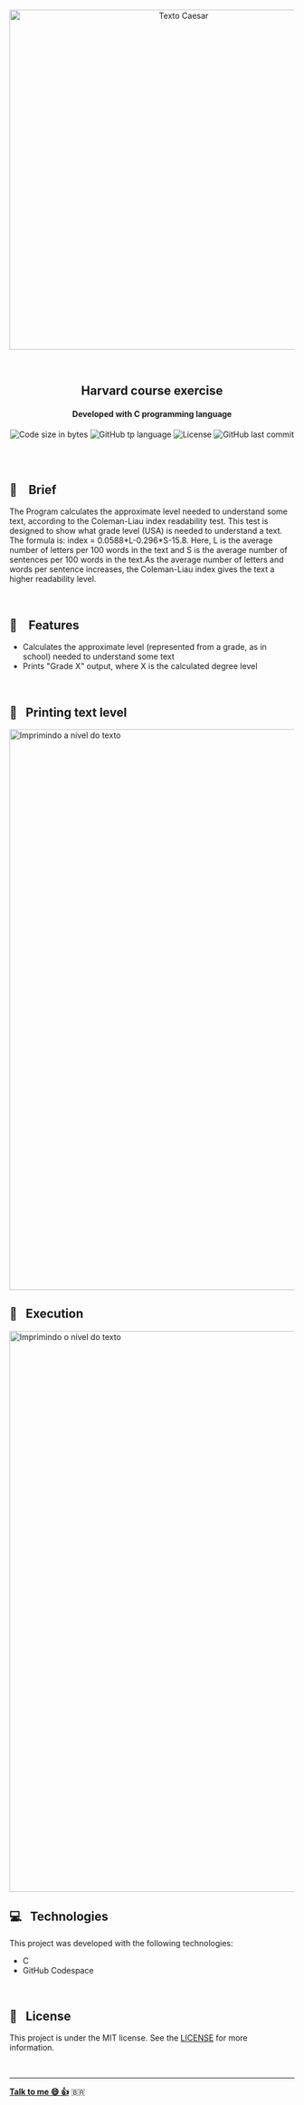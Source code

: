 <p align="center">
<br>
  <img  hight="auto" width="600px" alt="Texto Caesar" src="https://res.cloudinary.com/dxijjbby3/image/upload/v1665941841/readability/readabilitytitulo_ktwvme.png"/>
</p>
<br>
  <h2 align="center">
      Harvard course exercise
<br>
  </h2>
  <h4 align="center">Developed with C programming language</h4>
  <p align="center">
  <img alt="Code size in bytes" src="https://img.shields.io/github/languages/code-size/larissayasmim/readability-c?color=brown">
  <img alt="GitHub tp language" src="https://img.shields.io/github/languages/top/larissayasmim/readability-c?color=grey">
  <img alt="License" src="https://img.shields.io/badge/license-MIT-%2304D361?color=brown">
  <img alt="GitHub last commit" src="https://img.shields.io/github/last-commit/larissayasmim/readability-c?color=grey">
</p>
<br>
<br>

## :memo: &nbsp;&nbsp; Brief
<p>The Program calculates the approximate level needed to understand some text, according to the Coleman-Liau index readability test. This test is designed to show what grade level (USA) is needed to understand a text. The formula is: index = 0.0588*L-0.296*S-15.8. Here, L is the average number of letters per 100 words in the text and S is the average number of sentences per 100 words in the text.As the average number of letters and words per sentence increases, the Coleman-Liau index gives the text a higher readability level.</p>


<br>

## :gem: &nbsp;&nbsp; Features
- Calculates the approximate level (represented from a grade, as in school) needed to understand some text
- Prints "Grade X" output, where X is the calculated degree level
<br>

## :book: &nbsp; Printing text level
<img height="auto" width="990" alt="Imprimindo a nível do texto" src="https://res.cloudinary.com/dxijjbby3/image/upload/v1665941506/readability/readability1_nfw2cr.png"/>
<br>

## :book: &nbsp; Execution
<img  height="auto" width="990" alt="Imprimindo o nível do texto" src="https://res.cloudinary.com/dxijjbby3/image/upload/v1665941503/readability/readabilityvideo_online-video-cutter.com_nubqza.gif"/>
<br>

## :computer:  &nbsp; Technologies
This project was developed with the following technologies:

- C
-  GitHub Codespace

<br>

## :page_with_curl: &nbsp; License
This project is under the MIT license. See the [LICENSE](https://github.com/larissayasmim/readability-c/blob/main/LICENSE) for more information.

<br>

---

**[Talk to me :smile:&nbsp;:thumbsup:](https://www.linkedin.com/in/larissayasmimpa)** <span>&#x1f1e7;&#x1f1f7;</span>
